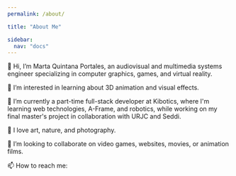 ```yaml
---
permalink: /about/

title: "About Me"

sidebar:
  nav: "docs"
---
```


👋 Hi, I’m Marta Quintana Portales, an audiovisual and multimedia systems engineer specializing in computer graphics, games, and virtual reality.

👀 I’m interested in learning about 3D animation and visual effects.

🌱 I’m currently a part-time full-stack developer at Kibotics, where I'm learning web technologies, A-Frame, and robotics, while working on my final master's project in collaboration with URJC and Seddi.

🎨 I love art, nature, and photography.

💞️ I’m looking to collaborate on video games, websites, movies, or animation films.

📫 How to reach me:



